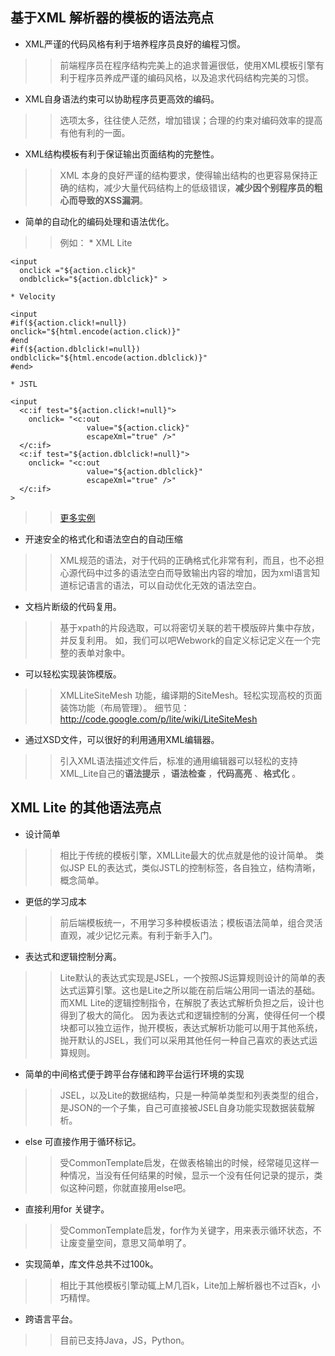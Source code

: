 ## 基于XML 解析器的模板的语法亮点 ##
  * XML严谨的代码风格有利于培养程序员良好的编程习惯。
> > 前端程序员在程序结构完美上的追求普遍很低，使用XML模板引擎有利于程序员养成严谨的编码风格，以及追求代码结构完美的习惯。

  * XML自身语法约束可以协助程序员更高效的编码。
> > 选项太多，往往使人茫然，增加错误；合理的约束对编码效率的提高有他有利的一面。

  * XML结构模板有利于保证输出页面结构的完整性。
> > XML 本身的良好严谨的结构要求，使得输出结构的也更容易保持正确的结构，减少大量代码结构上的低级错误，**减少因个别程序员的粗心而导致的XSS漏洞**。

  * 简单的自动化的编码处理和语法优化。
> > 例如：
    * XML Lite
```
<input
  onclick ="${action.click}"
  ondblclick="${action.dblclick}" >
```
    * Velocity
```
<input 
#if(${action.click!=null})
onclick="${html.encode(action.click)}" 
#end
#if(${action.dblclick!=null})
ondblclick="${html.encode(action.dblclick)}"
#end>
```
    * JSTL
```
<input 
  <c:if test="${action.click!=null}">
    onclick= "<c:out
                 value="${action.click}"
                 escapeXml="true" />"
  </c:if>
  <c:if test="${action.dblclick!=null}">
    onclick= "<c:out
                 value="${action.dblclick}"
                 escapeXml="true" />"
  </c:if>
>
```
> > [更多实例](XML_Lite_Auto_Form.md)
  * 开速安全的格式化和语法空白的自动压缩
> > XML规范的语法，对于代码的正确格式化非常有利，而且，也不必担心源代码中过多的语法空白而导致输出内容的增加，因为xml语言知道标记语言的语法，可以自动优化无效的语法空白。

  * 文档片断级的代码复用。
> > 基于xpath的片段选取，可以将密切关联的若干模版碎片集中存放，并反复利用。
> > 如，我们可以吧Webwork的自定义标记定义在一个完整的表单对象中。

  * 可以轻松实现装饰模版。
> > XMLLiteSiteMesh 功能，编译期的SiteMesh。轻松实现高校的页面装饰功能（布局管理）。
> > 细节见：http://code.google.com/p/lite/wiki/LiteSiteMesh

  * 通过XSD文件，可以很好的利用通用XML编辑器。
> > 引入XML语法描述文件后，标准的通用编辑器可以轻松的支持XML\_Lite自己的**语法提示** ，**语法检查** ，**代码高亮** 、**格式化** 。

## XML Lite 的其他语法亮点 ##
  * 设计简单
> > 相比于传统的模板引擎，XMLLite最大的优点就是他的设计简单。
> > 类似JSP EL的表达式，类似JSTL的控制标签，各自独立，结构清晰，概念简单。
  * 更低的学习成本
> > 前后端模板统一，不用学习多种模板语法；模板语法简单，组合灵活直观，减少记忆元素。有利于新手入门。
  * 表达式和逻辑控制分离。
> > Lite默认的表达式实现是JSEL，一个按照JS运算规则设计的简单的表达式运算引擎。这也是Lite之所以能在前后端公用同一语法的基础。
> > 而XML Lite的逻辑控制指令，在解脱了表达式解析负担之后，设计也得到了极大的简化。
> > 因为表达式和逻辑控制的分离，使得任何一个模块都可以独立运作，抛开模板，表达式解析功能可以用于其他系统，抛开默认的JSEL，我们可以采用其他任何一种自己喜欢的表达式运算规则。

  * 简单的中间格式便于跨平台存储和跨平台运行环境的实现
> > JSEL，以及Lite的数据结构，只是一种简单类型和列表类型的组合，是JSON的一个子集，自己可直接被JSEL自身功能实现数据装载解析。

  * else 可直接作用于循环标记。
> > 受CommonTemplate启发，在做表格输出的时候，经常碰见这样一种情况，当没有任何结果的时候，显示一个没有任何记录的提示，类似这种问题，你就直接用else吧。

  * 直接利用for 关键字。
> > 受CommonTemplate启发，for作为关键字，用来表示循环状态，不让废变量空间，意思又简单明了。

  * 实现简单，库文件总共不过100k。
> > 相比于其他模板引擎动辄上M几百k，Lite加上解析器也不过百k，小巧精悍。
  * 跨语言平台。
> > 目前已支持Java，JS，Python。